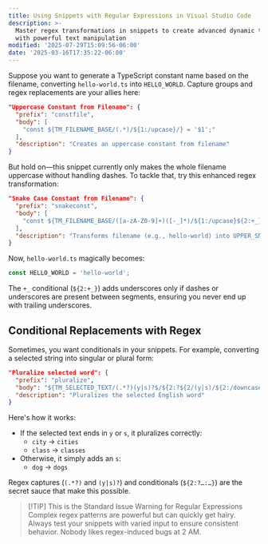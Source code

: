 ```yaml
---
title: Using Snippets with Regular Expressions in Visual Studio Code
description: >-
  Master regex transformations in snippets to create advanced dynamic templates
  with powerful text manipulation
modified: '2025-07-29T15:09:56-06:00'
date: '2025-03-16T17:35:22-06:00'
---
```


Suppose you want to generate a TypeScript constant name based on the filename, converting `hello-world.ts` into `HELLO_WORLD`. Capture groups and regex replacements are your allies here:

```json
"Uppercase Constant from Filename": {
  "prefix": "constfile",
  "body": [
    "const ${TM_FILENAME_BASE/(.*)/${1:/upcase}/} = '$1';"
  ],
  "description": "Creates an uppercase constant from filename"
}
```

But hold on—this snippet currently only makes the whole filename uppercase without handling dashes. To tackle that, try this enhanced regex transformation:

```json
"Snake Case Constant from Filename": {
  "prefix": "snakeconst",
  "body": [
    "const ${TM_FILENAME_BASE/([a-zA-Z0-9]+)([-_]*)/${1:/upcase}${2:+_}/g} = '$1';"
  ],
  "description": "Transforms filename (e.g., hello-world) into UPPER_SNAKE_CASE constant"
}
```

Now, `hello-world.ts` magically becomes:

```typescript
const HELLO_WORLD = 'hello-world';
```

The `+_` conditional (`${2:+_}`) adds underscores only if dashes or underscores are present between segments, ensuring you never end up with trailing underscores.

## Conditional Replacements with Regex

Sometimes, you want conditionals in your snippets. For example, converting a selected string into singular or plural form:

```json
"Pluralize selected word": {
  "prefix": "pluralize",
  "body": "${TM_SELECTED_TEXT/(.*?)(y|s)?$/${2:?${2/(y|s)/${2:/downcase}/}es:${1}s}/}",
  "description": "Pluralizes the selected English word"
}
```

Here's how it works:

- If the selected text ends in `y` or `s`, it pluralizes correctly:
  - `city` → `cities`
  - `class` → `classes`
- Otherwise, it simply adds an `s`:
  - `dog` → `dogs`

Regex captures (`(.*?)` and `(y|s)?`) and conditionals (`${2:?…:…}`) are the secret sauce that make this possible.

> [!TIP] This is the Standard Issue Warning for Regular Expressions
> Complex regex patterns are powerful but can quickly get hairy. Always test your snippets with varied input to ensure consistent behavior. Nobody likes regex-induced bugs at 2 AM.
